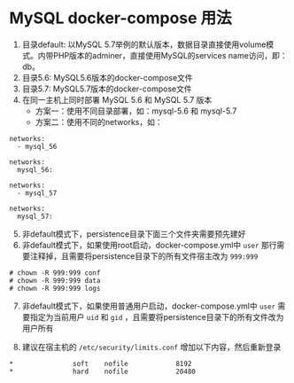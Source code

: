 # MySQL docker-compose 用法

1. 目录default: 以MySQL 5.7举例的默认版本，数据目录直接使用volume模式。内带PHP版本的adminer，直接使用MySQL的services name访问，即：db。
2. 目录5.6: MySQL5.6版本的docker-compose文件
3. 目录5.7: MySQL5.7版本的docker-compose文件
4. 在同一主机上同时部署 MySQL 5.6 和 MySQL 5.7 版本
   + 方案一：使用不同目录部署，如：mysql-5.6 和 mysql-5.7
   + 方案二：使用不同的networks，如：

```docker-compose
networks:
  - mysql_56

networks:
  mysql_56:
```

```docker-compose
networks:
  - mysql_57

networks:
  mysql_57:
```

5. 非default模式下，persistence目录下面三个文件夹需要预先建好
6. 非default模式下，如果使用root启动，docker-compose.yml中 `user` 那行需要注释掉，且需要将persistence目录下的所有文件宿主改为 `999:999`

```Linux
# chown -R 999:999 conf
# chown -R 999:999 data
# chown -R 999:999 logs
```

7. 非default模式下，如果使用普通用户启动，docker-compose.yml中 `user` 需要指定为当前用户 `uid` 和 `gid` ，且需要将persistence目录下的所有文件改为用户所有

8. 建议在宿主机的 `/etc/security/limits.conf` 增加以下内容，然后重新登录

```Shell
*               soft    nofile            8192
*               hard    nofile            20480
```
